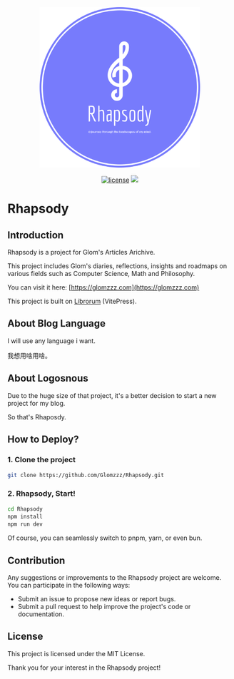 <p align="center">
  <img  width="360" src="/public/assets/logo.png" alt="logo">
</p>
<p align="center">
  <a href="https://opensource.org/licenses/MIT"><img src="https://img.shields.io/badge/License-MIT-green.svg"  alt="license"/></a>
  <a href="https://t.me/+-8Oa1pnQuVhhNDg1"><img src="https://img.shields.io/badge/Telegram-2CA5E0?style=flat-squeare&logo=telegram&logoColor=white"></a>
</p>


# Rhapsody

## Introduction

Rhapsody is a project for Glom's Articles Arichive.

This project includes Glom's diaries, reflections, insights and roadmaps on various fields such as Computer Science, Math and Philosophy.

You can visit it here: [https://glomzzz.com](https://glomzzz.com)

This project is built on [Librorum](https://github.com/Skillw/Librorum.git) (VitePress).

## About Blog Language

I will use any language i want.

我想用啥用啥。

## About Logosnous

Due to the huge size of that project, it's a better decision to start a new project for my blog.

So that's Rhaposdy.

## How to Deploy?

### 1. Clone the project

```bash
git clone https://github.com/Glomzzz/Rhapsody.git
```

### 2. Rhapsody, Start!

```bash
cd Rhapsody
npm install
npm run dev
```

Of course, you can seamlessly switch to pnpm, yarn, or even bun.

## Contribution

Any suggestions or improvements to the Rhapsody project are welcome. You can participate in the following ways:

- Submit an issue to propose new ideas or report bugs.
- Submit a pull request to help improve the project's code or documentation.

## License

This project is licensed under the MIT License.

Thank you for your interest in the Rhapsody project!

